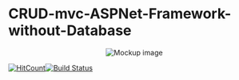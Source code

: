 # CRUD-mvc-ASPNet-Framework-without-Database

<p align="center">
  <img src="https://user-images.githubusercontent.com/62132461/112252392-9c92a400-8c8f-11eb-8fd8-08a2a39ae7b2.png" alt="Mockup image"/>
</p>

[![HitCount](http://hits.dwyl.com/vldcreation/CRUD-mvc-ASPNet-Framework-without-Database.svg)](http://hits.dwyl.com/vldcreation/CRUD-mvc-ASPNet-Framework-without-Database)[![Build Status](https://travis-ci.org/vldcreation/CRUD-mvc-ASPNet-Framework-without-Database.png?branch=master)](https://travis-ci.org/vldcreation/CRUD-mvc-ASPNet-Framework-without-Database)
